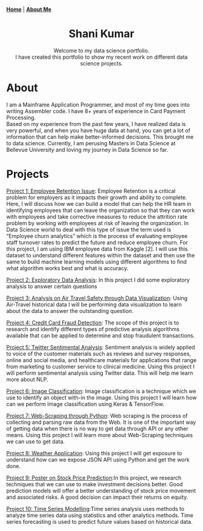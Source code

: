<p align="left">
  <a href="https://sutharshani.github.io/shani_dsc_portfolio/"><b>Home</b></a> | 
  <a href="https://sutharshani.github.io/shani_dsc_portfolio/about/"><b>About Me</b></a></p>

<h1 align="center">Shani Kumar</h1>
<p align="center">Welcome to my data science portfolio. <br>
I have created this portfolio to show my recent work on different data science projects.</p>


<h1> About </h1>
<p> I am a Mainframe Application Programmer, and most of my time goes into writing Assembler code. I have 8+ years of experience in Card Payment Processing. <br>
Based on my experience from the past few years, I have realized data is very powerful, and when you have huge data at hand, you can get a lot of information that can help make better-informed decisions. This brought me to data science. Currently, I am perusing Masters in Data Science at Bellevue University and loving my journey in Data Science so far. </p>

<h1> Projects </h1>

[Project 1: Employee Retention Issue](https://github.com/sutharshani/employee_retention): Employee Retention is a critical problem for employers as it impacts their growth and ability to complete. Here, 
I will discuss how we can build a model that can help the HR team in identifying employees that 
can leave the organization so that they can work with employees and take corrective measures to reduce 
the attrition rate problem by working with employees at risk of leaving the organization. In Data Science world to deal 
with this type of issue the term used is “Employee churn analytics” which is the process of evaluating 
employee staff turnover rates to predict the future and reduce employee churn. For this project, 
I am using IBM employee data from Kaggle [2]. I will use this dataset to understand different features within the
dataset and then use the same to build machine learning models using different algorithms to find what algorithm 
works best and what is accuracy.  

[Project 2: Exploratory Data Analysis](https://github.com/sutharshani/DSC-530-Project): In this project I did some exploratory analysis to answer certain questions

[Project 3: Analysis on Air Travel Safety through Data Visualization](https://github.com/sutharshani/Analysis-on-Air-Travel-Safety): Using Air-Travel historical data I will be performing data visualization to 
learn about the data to answer the outstanding question.

[Project 4: Credit Card Fraud Detection](https://github.com/sutharshani/Credit-Card-Fraud-Detection): The scope of this project is to research and identify different types of predictive analysis algorithms available that can be applied to determine and stop fraudulent transactions.

[Project 5: Twitter Sentimental Analysis](https://github.com/sutharshani/Twitter-Sentimental-Analysis): Sentiment analysis is widely applied to voice of the customer materials such as reviews and survey responses,
online and social media, and healthcare materials for applications that range from marketing to customer service
to clinical medicine. Using this project I will perform sentimental analysis using Twitter data.
This will help me learn more about NLP.

[Project 6: Image Classification](https://github.com/sutharshani/Image-Classification): Image classification is a technique which we use to identify an object with-in the image.
Using this project I will learn how can we perform Image classification using Keras & TensorFlow.

[Project 7: Web-Scraping through Python](https://github.com/sutharshani/Webscraping-in-Python): Web scraping is the process of collecting and parsing raw data from the Web. It is one of the important way of getting data when there is no way to get data through API or any other means. Using this project I will learn more about Web-Scraping techniques we can use to get data.

[Project 8: Weather Application](https://github.com/sutharshani/Weather-Application): Using this project I will get exposure to understand how can we expose JSON API using Python and get the work done.

[Project 9: Poster on Stock Price Prediction](https://github.com/sutharshani/Poster-on-Stock-Price-Prediction):In this project, we research techniques that we can use to make investment decisions better. Good prediction models will offer a better understanding of stock price movement and associated risks. 
A good decision can impact their returns on equity.

[Project 10: Time Series Modelling](https://github.com/sutharshani/Time-Series-Modelling):Time series analysis uses methods to analyze time series data using statistics and other analytics methods. Time series forecasting is used to predict future values based on historical data.
